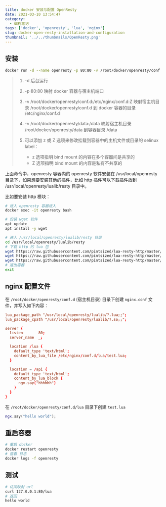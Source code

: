 ```yaml
---
title: docker 安装与配置 OpenResty
date: 2021-03-10 13:54:47
category:
  - 编程笔记
tags: ['docker', 'openresty', 'lua', 'nginx']
slug: docker-open-resty-installation-and-configuration
thumbnail: '../../thumbnails/OpenResty.png'
---
```


## 安装

```bash
docker run -d --name openresty -p 80:80 -v /root/docker/openresty/conf.d:/etc/nginx/conf.d:Z -v /root/docker/openresty/data:/data openresty/openresty
```

> 1. -d 后台运行
> 2. -p 80:80 映射 docker 容器与宿主机端口
> 3. -v /root/docker/openresty/conf.d:/etc/nginx/conf.d:Z 映射宿主机目录 /root/docker/openresty/conf.d 到 docker 容器的目录 /etc/nginx/conf.d
> 4. -v /root/docker/openresty/data:/data 映射宿主机目录 /root/docker/openresty/data 到容器目录 /data
> 5. 可以添加 z 或 Z 选项来修改挂载到容器中的主机文件或目录的 selinux label：
>
>    - z 选项指明 bind mount 的内容在多个容器间是共享的
>    - Z 选项指明 bind mount 的内容是私有不共享的

上面命令中，openresty 容器内的 openresty 软件安装在 /usr/local/openresty 目录下，如果想要安装其他的插件，比如 http 插件可以下载插件放到 /usr/local/openresty/lualib/resty 目录中。

比如要安装 http 模块：

```bash
# 进入 openresty 容器进入
docker exec -it openresty bash

# 安装 wget 软件
apt update
apt install -y wget

# 进入 /usr/local/openresty/lualib/resty 目录
cd /usr/local/openresty/lualib/resty
# 下载 http 的 lua 包
wget https://raw.githubusercontent.com/pintsized/lua-resty-http/master/lib/resty/http_headers.lua
wget https://raw.githubusercontent.com/pintsized/lua-resty-http/master/lib/resty/http.lua
wget https://raw.githubusercontent.com/pintsized/lua-resty-http/master/lib/resty/http_connect.lua
# 退出容器
exit
```

## nginx 配置文件

在 `/root/docker/openresty/conf.d` (宿主机目录) 目录下创建 `nginx.conf` 文件，并写入如下内容：

```conf
lua_package_path "/usr/local/openresty/lualib/?.lua;;";
lua_package_cpath "/usr/local/openresty/lualib/?.so;;";

server {
  listen       80;
  server_name  _;

  location /lua {
    default_type 'text/html';
    content_by_lua_file /etc/nginx/conf.d/lua/test.lua;
  }

  location = /api {
    default_type 'text/html';
    content_by_lua_block {
      ngx.say("hhhhhh")
    }
  }
}
```

在 `/root/docker/openresty/conf.d/lua` 目录下创建 `test.lua`

```lua
ngx.say("hello world");
```

## 重启容器

```bash
# 重启 docker
docker restart openresty
# 查看 日志
docker logs -f openresty
```

## 测试

```bash
# 访问映射 url
curl 127.0.0.1:80/lua
# 返回
hello world
```
